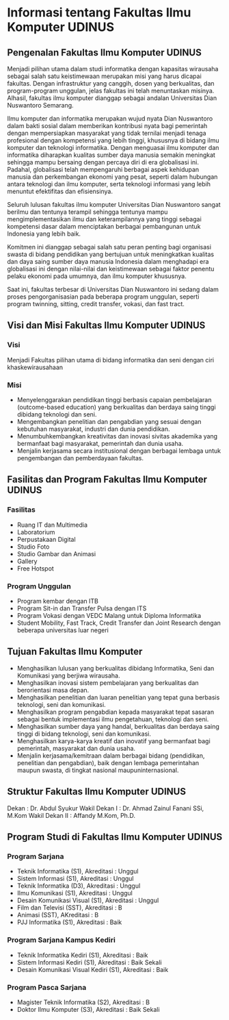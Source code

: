 # Informasi tentang Fakultas Ilmu Komputer UDINUS

## Pengenalan Fakultas Ilmu Komputer UDINUS

Menjadi pilihan utama dalam studi informatika dengan kapasitas wirausaha sebagai salah satu keistimewaan merupakan misi yang harus dicapai fakultas. Dengan infrastruktur yang canggih, dosen yang berkualitas, dan program-program unggulan, jelas fakultas ini telah menuntaskan misinya. Alhasil, fakultas ilmu komputer dianggap sebagai andalan Universitas Dian Nuswantoro Semarang.

Ilmu komputer dan informatika merupakan wujud nyata Dian Nuswantoro dalam bakti sosial dalam memberikan kontribusi nyata bagi pemerintah dengan mempersiapkan masyarakat yang tidak ternilai menjadi tenaga profesional dengan kompetensi yang lebih tinggi, khususnya di bidang ilmu komputer dan teknologi informatika. Dengan menguasai ilmu komputer dan informatika diharapkan kualitas sumber daya manusia semakin meningkat sehingga mampu bersaing dengan percaya diri di era globalisasi ini. Padahal, globalisasi telah mempengaruhi berbagai aspek kehidupan manusia dan perkembangan ekonomi yang pesat, seperti dalam hubungan antara teknologi dan ilmu komputer, serta teknologi informasi yang lebih menuntut efektifitas dan efisiensinya.

Seluruh lulusan fakultas ilmu komputer Universitas Dian Nuswantoro sangat berilmu dan tentunya terampil sehingga tentunya mampu mengimplementasikan ilmu dan keterampilannya yang tinggi sebagai kompetensi dasar dalam menciptakan berbagai pembangunan untuk Indonesia yang lebih baik.

Komitmen ini dianggap sebagai salah satu peran penting bagi organisasi swasta di bidang pendidikan yang bertujuan untuk meningkatkan kualitas dan daya saing sumber daya manusia Indonesia dalam menghadapi era globalisasi ini dengan nilai-nilai dan keistimewaan sebagai faktor penentu pelaku ekonomi pada umumnya, dan ilmu komputer khususnya.

Saat ini, fakultas terbesar di Universitas Dian Nuswantoro ini sedang dalam proses pengorganisasian pada beberapa program unggulan, seperti program twinning, sitting, credit transfer, vokasi, dan fast tract.

## Visi dan Misi Fakultas Ilmu Komputer UDINUS

### Visi

Menjadi Fakultas pilihan utama di bidang informatika dan seni dengan ciri khaskewirausahaan

### Misi

- Menyelenggarakan pendidikan tinggi berbasis capaian pembelajaran (outcome-based education) yang berkualitas dan berdaya saing tinggi dibidang teknologi dan seni.
- Mengembangkan penelitian dan pengabdian yang sesuai dengan kebutuhan masyarakat, industri dan dunia pendidikan.
- Menumbuhkembangkan kreativitas dan inovasi sivitas akademika yang bermanfaat bagi masyarakat, pemerintah dan dunia usaha.
- Menjalin kerjasama secara institusional dengan berbagai lembaga untuk pengembangan dan pemberdayaan fakultas.

## Fasilitas dan Program Fakultas Ilmu Komputer UDINUS

### Fasilitas

- Ruang IT dan Multimedia
- Laboratorium
- Perpustakaan Digital
- Studio Foto
- Studio Gambar dan Animasi
- Gallery
- Free Hotspot

### Program Unggulan

- Program kembar dengan ITB
- Program Sit-in dan Transfer Pulsa dengan ITS
- Program Vokasi dengan VEDC Malang untuk Diploma Informatika
- Student Mobility, Fast Track, Credit Transfer dan Joint Research dengan beberapa universitas luar negeri

## Tujuan Fakultas Ilmu Komputer

- Menghasilkan lulusan yang berkualitas dibidang Informatika, Seni dan Komunikasi yang berjiwa wirausaha.
- Menghasilkan inovasi sistem pembelajaran yang berkualitas dan berorientasi masa depan.
- Menghasilkan penelitian dan luaran penelitian yang tepat guna berbasis teknologi, seni dan komunikasi.
- Menghasilkan program pengabdian kepada masyarakat tepat sasaran sebagai bentuk implementasi ilmu pengetahuan, teknologi dan seni.
- Menghasilkan sumber daya yang handal, berkualitas dan berdaya saing tinggi di bidang teknologi, seni dan komunikasi.
- Menghasilkan karya-karya kreatif dan inovatif yang bermanfaat bagi pemerintah, masyarakat dan dunia usaha.
- Menjalin kerjasama/kemitraan dalam berbagai bidang (pendidikan, penelitian dan pengabdian), baik dengan lembaga pemerintahan maupun swasta, di tingkat nasional maupuninternasional.

## Struktur Fakultas Ilmu Komputer UDINUS

Dekan : Dr. Abdul Syukur
Wakil Dekan I : Dr. Ahmad Zainul Fanani SSi, M.Kom
Wakil Dekan II : Affandy M.Kom, Ph.D.

## Program Studi di Fakultas Ilmu Komputer UDINUS

### Program Sarjana

- Teknik Informatika (S1), Akreditasi : Unggul
- Sistem Informasi (S1), Akreditasi : Unggul
- Teknik Informatika (D3), Akreditasi : Unggul
- Ilmu Komunikasi (S1), Akreditasi : Unggul
- Desain Komunikasi Visual (S1), Akreditasi : Unggul
- Film dan Televisi (SST), Akreditasi : B
- Animasi (SST), AKreditasi : B
- PJJ Informatika (S1), Akreditasi : Baik

### Program Sarjana Kampus Kediri

- Teknik Informatika Kediri (S1), Akreditasi : Baik
- Sistem Informasi Kediri (S1), Akreditasi : Baik Sekali
- Desain Komunikasi Visual Kediri (S1), Akreditasi : Baik

### Program Pasca Sarjana 

- Magister Teknik Informatika (S2), Akreditasi : B
- Doktor Ilmu Komputer (S3), Akreditasi : Baik Sekali